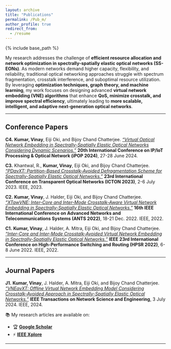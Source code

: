 ```yaml
---
layout: archive
title: "Publications"
permalink: /Pub_m/
author_profile: true
redirect_from:
  - /resume
---
```


{% include base_path %}

My research addresses the challenge of **efficient resource allocation and network optimization in spectrally-spatially elastic optical networks (SS-EONs)**. As modern networks demand higher capacity, flexibility, and reliability, traditional optical networking approaches struggle with spectrum fragmentation, crosstalk interference, and suboptimal resource utilization. By leveraging **optimization techniques, graph theory, and machine learning**, my work focuses on designing advanced **virtual network embedding (VNE) algorithms** that enhance **QoS, minimize crosstalk, and improve spectral efficiency**, ultimately leading to **more scalable, intelligent, and adaptive next-generation optical networks**.


---
## **Conference Papers**  

**C4.** **Kumar, Vinay**, Eiji Oki, and Bijoy Chand Chatterjee. *[“Virtual Optical Network Embedding in Spectrally-Spatially Elastic Optical Networks Considering Dynamic Scenarios.”](https://www.pilab.jp/ipop2024/info/onlineproceedings.html#T2-3)* **20th International Conference on IP/IoT Processing & Optical Network (iPOP 2024)**, 27-28 June 2024.  

**C3.** Khantwal, R., **Kumar, Vinay**, Eiji Oki, and Bijoy Chand Chatterjee. *[“PDavXT: Partition-Based Crosstalk-Avoided Defragmentation Scheme for Spectrally-Spatially Elastic Optical Networks.”](https://doi.org/10.1109/ICTON59386.2023.10207340)* **23rd International Conference on Transparent Optical Networks (ICTON 2023)**, 2-6 July 2023. IEEE, 2023.  

**C2.** **Kumar, Vinay**, J. Halder, Eiji Oki, and Bijoy Chand Chatterjee. *[“XTawVNE: Inter-Core and Inter-Mode Crosstalk-Aware Virtual Network Embedding in Spectrally-Spatially Elastic Optical Networks.”](https://doi.org/10.1109/ANTS56424.2022.10227772)* **16th IEEE International Conference on Advanced Networks and Telecommunications Systems (ANTS 2022)**, 18-21 Dec. 2022. IEEE, 2022.  

**C1.** **Kumar, Vinay**, J. Halder, A. Mitra, Eiji Oki, and Bijoy Chand Chatterjee. *[“Inter-Core and Inter-Mode Crosstalk-Avoided Virtual Network Embedding in Spectrally-Spatially Elastic Optical Networks.”](https://doi.org/10.1109/HPSR54439.2022.9831362)* **IEEE 23rd International Conference on High-Performance Switching and Routing (HPSR 2022)**, 6-8 June 2022. IEEE, 2022.  

---

## **Journal Papers**  
<!--

**J3.** **Kumar, Vinay**, Eiji Oki, and Bijoy Chand Chatterjee. *“Shared Backup Path Protected Virtual Network Embedding Model in Spectrally-Spatially Elastic Optical Networks.”* **Journal of Optical Communications and Networking**. (Under review).  

**J2.** Chatterjee, Bijoy Chand, **Kumar, Vinay**, and Eiji Oki. *“Optimizing Virtual Network Embedding in Spectrally-Spatially Elastic Optical Networks: A Crosstalk-Aware Perspective.”* **IEEE Transactions on Network and Service Management**. (Under review).  
-->
**J1.** **Kumar, Vinay**, J. Halder, A. Mitra, Eiji Oki, and Bijoy Chand Chatterjee. *[“VNEavXT: Offline Virtual Network Embedding Model Considering Crosstalk-Avoided Approach in Spectrally-Spatially Elastic Optical Networks.”](https://doi.org/10.1109/TNSE.2024.3421246)* **IEEE Transactions on Network Science and Engineering**, 3 July 2024. IEEE, 2024.  


 📚 My research articles are available on:  
- 🏆 [**Google Scholar**](https://scholar.google.com/citations?user=CCSnKrcAAAAJ&hl=en&authuser=2)  
- ⚡ [**IEEE Xplore**](https://ieeexplore.ieee.org/author/37089459890)  


---

